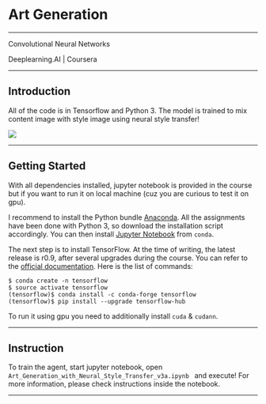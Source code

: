 # Art Generation  

---

Convolutional Neural Networks

Deeplearning.AI | Coursera

---

## Introduction

All of the code is in Tensorflow and Python 3. The model is trained to mix content image with style image using neural style transfer!

![](BT.gif)

---

## Getting Started

With all dependencies installed, jupyter notebook is provided in the course but if you want to run it on local machine (cuz you are curious to test it on gpu).

I recommend to install the Python bundle [Anaconda](https://www.anaconda.com/). All the assignments have been done with Python 3, so download the installation script accordingly. You can then install [Jupyter Notebook](http://jupyter.org/) from ``conda``.

The next step is to install TensorFlow. At the time of writing, the latest release is r0.9, after several upgrades during the course. You can refer to the [official documentation](https://www.tensorflow.org/install/#anaconda-installation). Here is the list of commands:

```
$ conda create -n tensorflow
$ source activate tensorflow
(tensorflow)$ conda install -c conda-forge tensorflow
(tensorflow)$ pip install --upgrade tensorflow-hub
```

To run it using gpu you need to additionally install ``cuda`` & ``cudann``.

---

## Instruction

To train the agent, start jupyter notebook, open <code> Art_Generation_with_Neural_Style_Transfer_v3a.ipynb </code> and execute! For more information, please check instructions inside the notebook.

---
